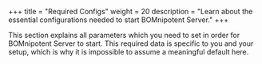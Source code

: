 +++
title = "Required Configs"
weight = 20
description = "Learn about the essential configurations needed to start BOMnipotent Server."
+++

This section explains all parameters which you need to set in order for BOMnipotent Server to start. This required data is specific to you and your setup, which is why it is impossible to assume a meaningful default here.
